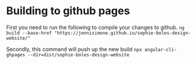 # Building to github pages

First you need to run the following to compile your changes to github.
`ng build --base-href "https://jennisimone.github.io/sophie-boles-design-website/"`

Secondly, this command will push up the new build
`npx angular-cli-ghpages --dir=dist/sophie-boles-design-website`